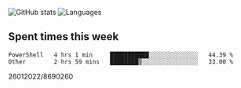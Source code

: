 ![GitHub stats](https://github-readme-stats.vercel.app/api?username=emipa606&theme=github_dark&show_icons=true) 
![Languages](https://github-readme-stats.vercel.app/api/top-langs/?username=emipa606&theme=github_dark&layout=compact)

## Spent times this week
<!--START_SECTION:waka-->

```text
PowerShell   4 hrs 1 min     ███████████░░░░░░░░░░░░░░   44.39 %
Other        2 hrs 59 mins   ████████▒░░░░░░░░░░░░░░░░   33.00 %
```

<!--END_SECTION:waka-->


26012022/8690260
